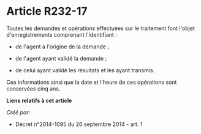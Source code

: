 # Article R232-17

Toutes les demandes et opérations effectuées sur le traitement font l'objet d'enregistrements comprenant l'identifiant : 

- de l'agent à l'origine de la demande ; 

- de l'agent ayant validé la demande ; 

- de celui ayant validé les résultats et les ayant transmis. 

Ces informations ainsi que la date et l'heure de ces opérations sont conservées cinq ans.

**Liens relatifs à cet article**

_Créé par_:

  - Décret n°2014-1095 du 26 septembre 2014 - art. 1
